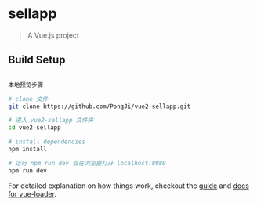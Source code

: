 # sellapp

> A Vue.js project

## Build Setup

``` bash

本地预览步骤

# clone 文件
git clone https://github.com/PongJi/vue2-sellapp.git

# 进入 vue2-sellapp 文件夹
cd vue2-sellapp

# install dependencies
npm install

# 运行 npm run dev 会在浏览器打开 localhost:8080
npm run dev

```

For detailed explanation on how things work, checkout the [guide](http://vuejs-templates.github.io/webpack/) and [docs for vue-loader](http://vuejs.github.io/vue-loader).
